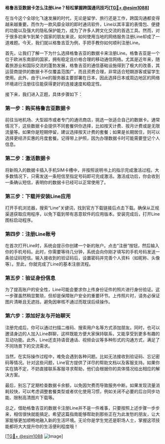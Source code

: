 **格鲁吉亚数据卡怎么注册Line？轻松掌握跨国通讯技巧[[TG💪+ @esim1088](https://t.me/s/esim1088)]**

在当今这个全球化飞速发展的时代，无论是留学、旅行还是工作，跨国沟通都变得越来越重要。而作为一款风靡全球的即时通讯软件，Line以其丰富的表情包、便捷的功能以及强大的隐私保护能力，成为了许多人跨文化交流的首选工具。然而，对于很多初来乍到某个国家的朋友来说，如何使用当地的网络服务注册Line却成了一道难题。今天，我们就以格鲁吉亚为例，手把手教你如何顺利注册Line。

首先，让我们了解一下为什么选择格鲁吉亚的数据卡来注册Line。格鲁吉亚是一个位于欧洲东南部的国家，拥有稳定且价格合理的移动通信网络。尤其是近年来，随着旅游业和国际交流的蓬勃发展，格鲁吉亚的通信基础设施得到了极大的改善，其运营商提供的数据卡不仅覆盖范围广，而且资费合理，非常适合短期游客或留学生使用。此外，由于Line的服务器主要部署在日本，因此选择日本或周边地区的网络环境进行注册往往能获得更好的连接速度和稳定性。

接下来，我们进入正题，具体步骤如下：

### 第一步：购买格鲁吉亚数据卡

前往当地机场、大型超市或者专门的通讯商店，挑选一张适合自己的数据卡。通常情况下，这些数据卡会提供不同套餐供你选择，比如按天计费、按月计费或是无限流量等。如果你是短期停留，建议选择按天计费的套餐；如果是长期居住，则可以选择更经济实惠的月度套餐。记得带上护照，因为办理数据卡时可能需要登记个人信息。

### 第二步：激活数据卡

将新购入的数据卡插入手机SIM卡槽中，并按照说明书上的指示完成激活过程。大多数情况下，只需发送一条短信至指定号码即可完成激活。激活成功后，你会收到一条确认短信，表明你的数据卡已经可以正常使用了。

### 第三步：下载并安装Line应用

打开手机浏览器，搜索“Line”关键词，找到官方下载链接后点击下载。确保从正规渠道获取应用程序，以免下载到带有恶意软件的应用版本。安装完成后，打开Line图标启动程序。

### 第四步：注册Line账号

在首次打开Line时，系统会提示你创建一个新的账户。点击“注册”按钮，然后输入你的手机号码。此时，你需要等待几分钟，系统会向你刚才填写的手机号码发送一条验证码短信。输入接收到的验证码后，设置密码并完善个人资料（如昵称、头像等）。至此，你就完成了Line的基本注册流程。

### 第五步：验证身份信息

为了提高账户的安全性，Line可能会要求你上传身份证件的照片进行身份验证。这一步骤虽然稍显繁琐，但却是保障账户安全的重要环节。上传照片时，请务必保证图片清晰且无遮挡，避免因审核不通过而耽误后续操作。

### 第六步：添加好友与开始聊天

注册完成后，你可以通过扫描二维码、搜索用户名等方式添加朋友。同时，也可以邀请身边的人加入Line群聊，这样既能方便大家保持联系，又能享受到更多有趣的互动功能。此外，Line还支持语音通话、视频会议等多种形式的沟通方式，满足了不同场景下的交流需求。

当然，在实际操作过程中，难免会遇到各种问题。比如无法接收到验证码、忘记密码等情况。针对这些问题，Line官方提供了详尽的帮助文档以及客服支持。如果你实在搞不定，不妨直接联系客服寻求帮助，他们会根据你的具体情况给出相应的解决方案。

最后，别忘了定期检查数据卡余额，以免因欠费而导致服务中断。如果发现流量消耗较快，可以考虑调整套餐类型或者优化使用习惯，例如关闭不必要的后台同步功能、限制高清图片下载等。

总之，借助格鲁吉亚的数据卡注册Line并不是一件难事，只要按照上述步骤一步步来，相信很快就能搞定。希望这篇指南能够帮助到那些正在为此发愁的朋友，让大家能够更加顺畅地融入新的生活环境。无论你是学生党还是职场人士，掌握这项技能都将大大提升你的生活便利程度哦！

[[TG💪+ @esim1088](https://t.me/s/esim1088) ![Image](https://i.postimg.cc/4NQfJmqS/Snipaste-2025-05-13-00-14-12.png)]